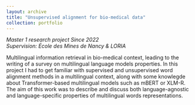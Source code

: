 ```yaml
---
layout: archive
title: "Unsupervised alignment for bio-medical data"
collection: portfolio
---
```


_Master 1 research project_
_Since 2022_  
_Supervision: École des Mines de Nancy & LORIA_

Multilingual information retrieval in bio-medical context, leading to the writing of a survey on multilingual language models properties. In this project I had to get familiar with supervised and unsupervised word alignment methods in a multilingual context, along with some knowlegde about Transformer-based multilingual models such as mBERT or XLM-R. The aim of this work was to describe and discuss both language-agnostic and language-specific properties of multilingual words representations. 